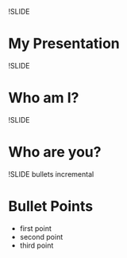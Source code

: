 !SLIDE 
# My Presentation #

!SLIDE
# Who am I? #

!SLIDE
# Who are you? #



!SLIDE bullets incremental
# Bullet Points #

* first point
* second point
* third point
